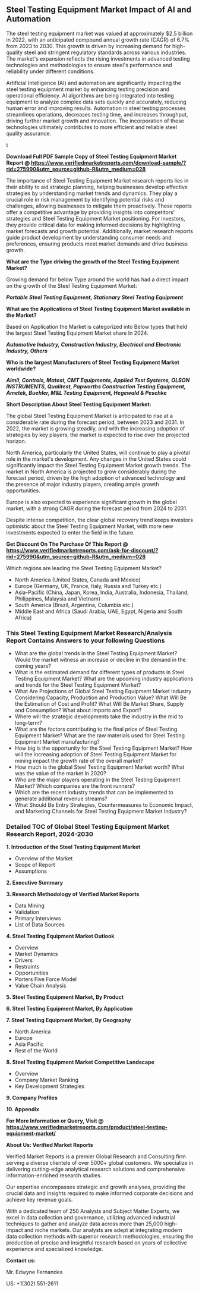 <h2>Steel Testing Equipment Market Impact of AI and Automation</h2><p>The steel testing equipment market was valued at approximately $2.5 billion in 2022, with an anticipated compound annual growth rate (CAGR) of 6.7% from 2023 to 2030. This growth is driven by increasing demand for high-quality steel and stringent regulatory standards across various industries. The market's expansion reflects the rising investments in advanced testing technologies and methodologies to ensure steel's performance and reliability under different conditions.</p><p>Artificial Intelligence (AI) and automation are significantly impacting the steel testing equipment market by enhancing testing precision and operational efficiency. AI algorithms are being integrated into testing equipment to analyze complex data sets quickly and accurately, reducing human error and improving results. Automation in steel testing processes streamlines operations, decreases testing time, and increases throughput, driving further market growth and innovation. The incorporation of these technologies ultimately contributes to more efficient and reliable steel quality assurance.</p>t</p><p id="" class=""><strong>Download Full PDF Sample Copy of Steel Testing Equipment Market Report @ <a href="https://www.verifiedmarketreports.com/download-sample/?rid=275990&utm_source=github-R&utm_medium=028" target="_blank">https://www.verifiedmarketreports.com/download-sample/?rid=275990&utm_source=github-R&utm_medium=028</a></strong></p><p>The importance of&nbsp;Steel Testing Equipment Market research reports lies in their ability to aid strategic planning, helping businesses develop effective strategies by understanding market trends and dynamics. They play a crucial role in risk management by identifying potential risks and challenges, allowing businesses to mitigate them proactively. These reports offer a competitive advantage by providing insights into competitors' strategies and Steel Testing Equipment Market positioning. For investors, they provide critical data for making informed decisions by highlighting market forecasts and growth potential. Additionally, market research reports guide product development by understanding consumer needs and preferences, ensuring products meet market demands and drive business growth.</p><p><strong>What are the&nbsp;Type driving the growth of the Steel Testing Equipment Market?</strong></p><p id="" class="">Growing demand for below Type around the world has had a direct impact on the growth of the Steel Testing Equipment Market:</p><em><strong>Portable Steel Testing Equipment, Stationary Steel Testing Equipment</strong></em></p><strong>What are the&nbsp;Applications&nbsp;of Steel Testing Equipment Market available in the Market?</strong></p><p id="" class="">Based on Application the Market is categorized into Below types that held the largest Steel Testing Equipment Market share In 2024.</p><em><strong>Automotive Industry, Construction Industry, Electrical and Electronic Industry, Others</strong></em></p><strong>Who is the largest Manufacturers of Steel Testing Equipment Market worldwide?</strong></p><p><em><strong>Aimil, Controls, Matest, CMT Equipments, Applied Test Systems, OLSON INSTRUMENTS, Qualitest, Papworths Construction Testing Equipment, Ametek, Buehler, M&L Testing Equipment, Hegewald & Peschke</strong></em></p><p id="" class=""><strong>Short Description About Steel Testing Equipment Market:</strong></p><p>The global Steel Testing Equipment Market is anticipated to rise at a considerable rate during the forecast period, between 2023 and 2031. In 2022, the market is growing steadily, and with the increasing adoption of strategies by key players, the market is expected to rise over the projected horizon.</p><p>North America, particularly the United States, will continue to play a pivotal role in the market's development. Any changes in the United States could significantly impact the Steel Testing Equipment Market growth trends. The market in North America is projected to grow considerably during the forecast period, driven by the high adoption of advanced technology and the presence of major industry players, creating ample growth opportunities.</p><p>Europe is also expected to experience significant growth in the global market, with a strong CAGR during the forecast period from 2024 to 2031.</p><p>Despite intense competition, the clear global recovery trend keeps investors optimistic about the Steel Testing Equipment Market, with more new investments expected to enter the field in the future.</p><p id="" class=""><strong>Get Discount On The Purchase Of This Report @ <a href="https://www.verifiedmarketreports.com/ask-for-discount/?rid=275990&utm_source=github-R&utm_medium=028" target="_blank">https://www.verifiedmarketreports.com/ask-for-discount/?rid=275990&utm_source=github-R&utm_medium=028</a></strong></p>Which regions are leading the Steel Testing Equipment Market?</p><ul><li>North America (United States, Canada and Mexico)</li><li>Europe (Germany, UK, France, Italy, Russia and Turkey etc.)</li><li>Asia-Pacific (China, Japan, Korea, India, Australia, Indonesia, Thailand, Philippines, Malaysia and Vietnam)</li><li>South America (Brazil, Argentina, Columbia etc.)</li><li>Middle East and Africa (Saudi Arabia, UAE, Egypt, Nigeria and South Africa)</li></ul><h3 id="" class="">This Steel Testing Equipment Market Research/Analysis Report Contains Answers to your following Questions</h3><ul><li>What are the global trends in the Steel Testing Equipment Market? Would the market witness an increase or decline in the demand in the coming years?</li><li>What is the estimated demand for different types of products in Steel Testing Equipment Market? What are the upcoming industry applications and trends for the Steel Testing Equipment Market?</li><li>What Are Projections of Global Steel Testing Equipment Market Industry Considering Capacity, Production and Production Value? What Will Be the Estimation of Cost and Profit? What Will Be Market Share, Supply and Consumption? What about imports and Export?</li><li>Where will the strategic developments take the industry in the mid to long-term?</li><li>What are the factors contributing to the final price of Steel Testing Equipment Market? What are the raw materials used for Steel Testing Equipment Market manufacturing?</li><li>How big is the opportunity for the Steel Testing Equipment Market? How will the increasing adoption of Steel Testing Equipment Market for mining impact the growth rate of the overall market?</li><li>How much is the global Steel Testing Equipment Market worth? What was the value of the market In 2020?</li><li>Who are the major players operating in the Steel Testing Equipment Market? Which companies are the front runners?</li><li>Which are the recent industry trends that can be implemented to generate additional revenue streams?</li><li>What Should Be Entry Strategies, Countermeasures to Economic Impact, and Marketing Channels for Steel Testing Equipment Market Industry?</li></ul><h3 id="" class="">Detailed TOC of Global Steel Testing Equipment Market Research Report, 2024-2030</h3><p id="" class=""><strong>1. Introduction of the Steel Testing Equipment Market</strong></p><ul><li>Overview of the Market</li><li>Scope of Report</li><li>Assumptions</li></ul><p id="" class=""><strong>2. Executive Summary</strong></p><p id="" class=""><strong>3. Research Methodology of Verified Market Reports</strong></p><ul><li>Data Mining</li><li>Validation</li><li>Primary Interviews</li><li>List of Data Sources</li></ul><p id="" class=""><strong>4. Steel Testing Equipment Market Outlook</strong></p><ul><li>Overview</li><li>Market Dynamics</li><li>Drivers</li><li>Restraints</li><li>Opportunities</li><li>Porters Five Force Model</li><li>Value Chain Analysis</li></ul><p id="" class=""><strong>5. Steel Testing Equipment Market, By Product</strong></p><p id="" class=""><strong>6. Steel Testing Equipment Market, By Application</strong></p><p id="" class=""><strong>7. Steel Testing Equipment Market, By Geography</strong></p><ul><li>North America</li><li>Europe</li><li>Asia Pacific</li><li>Rest of the World</li></ul><p id="" class=""><strong>8. Steel Testing Equipment Market Competitive Landscape</strong></p><ul><li>Overview</li><li>Company Market Ranking</li><li>Key Development Strategies</li></ul><p id="" class=""><strong>9. Company Profiles</strong></p><p id="" class=""><strong>10. Appendix</strong></p><p id="" class=""><strong>For More Information or Query, Visit @ <a href="https://www.verifiedmarketreports.com/product/steel-testing-equipment-market/" target="_blank">https://www.verifiedmarketreports.com/product/steel-testing-equipment-market/</a></strong></p><p id="" class=""><strong>About Us: Verified Market Reports</strong></p><p id="" class="">Verified Market Reports is a premier Global Research and Consulting firm serving a diverse clientele of over 5000+ global customers. We specialize in delivering cutting-edge analytical research solutions and comprehensive information-enriched research studies.</p><p id="" class="">Our expertise encompasses strategic and growth analyses, providing the crucial data and insights required to make informed corporate decisions and achieve key revenue goals.</p><p id="" class="">With a dedicated team of 250 Analysts and Subject Matter Experts, we excel in data collection and governance, utilizing advanced industrial techniques to gather and analyze data across more than 25,000 high-impact and niche markets. Our analysts are adept at integrating modern data collection methods with superior research methodologies, ensuring the production of precise and insightful research based on years of collective experience and specialized knowledge.</p><p id="" class=""><strong>Contact us:</strong></p><p id="" class="">Mr. Edwyne Fernandes</p><p id="" class="">US: +1(302) 551-2611</p>